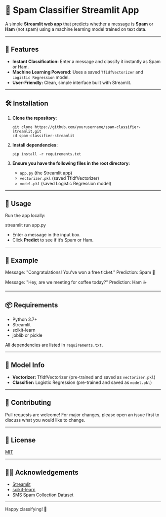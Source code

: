 # 📩 Spam Classifier Streamlit App

A simple **Streamlit web app** that predicts whether a message is **Spam** or **Ham** (not spam) using a machine learning model trained on text data.

---

## 🚀 Features

- **Instant Classification:** Enter a message and classify it instantly as Spam or Ham.
- **Machine Learning Powered:** Uses a saved `TfidfVectorizer` and `Logistic Regression` model.
- **User-Friendly:** Clean, simple interface built with Streamlit.

---

## 🛠️ Installation

1. **Clone the repository:**
    ```
    git clone https://github.com/yourusername/spam-classifier-streamlit.git
    cd spam-classifier-streamlit
    ```

2. **Install dependencies:**
    ```
    pip install -r requirements.txt
    ```

3. **Ensure you have the following files in the root directory:**
    - `app.py` (the Streamlit app)
    - `vectorizer.pkl` (saved TfidfVectorizer)
    - `model.pkl` (saved Logistic Regression model)

---

## 🚦 Usage

Run the app locally:

streamlit run app.py


- Enter a message in the input box.
- Click **Predict** to see if it’s Spam or Ham.

---

## 📝 Example

Message: "Congratulations! You've won a free ticket."
Prediction: Spam 🎉

Message: "Hey, are we meeting for coffee today?"
Prediction: Ham ☕


---

## 📦 Requirements

- Python 3.7+
- Streamlit
- scikit-learn
- joblib or pickle

All dependencies are listed in `requirements.txt`.

---

## 🧠 Model Info

- **Vectorizer:** TfidfVectorizer (pre-trained and saved as `vectorizer.pkl`)
- **Classifier:** Logistic Regression (pre-trained and saved as `model.pkl`)

---

## 🤝 Contributing

Pull requests are welcome! For major changes, please open an issue first to discuss what you would like to change.

---

## 📄 License

[MIT](LICENSE)

---

## 🙋‍♂️ Acknowledgements

- [Streamlit](https://streamlit.io/)
- [scikit-learn](https://scikit-learn.org/)
- SMS Spam Collection Dataset

---

Happy classifying! 🚀

